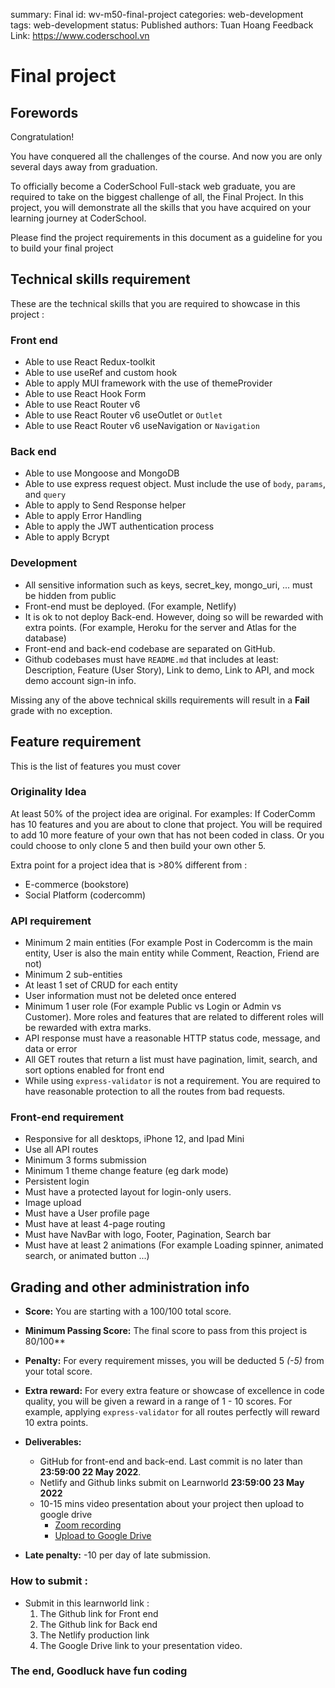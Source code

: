 summary: Final
id: wv-m50-final-project
categories: web-development
tags: web-development
status: Published
authors: Tuan Hoang
Feedback Link: https://www.coderschool.vn

# Final project

## Forewords

Congratulation!

You have conquered all the challenges of the course. And now you are only several days away from graduation.

To officially become a CoderSchool Full-stack web graduate, you are required to take on the biggest challenge of all, the Final Project.
In this project, you will demonstrate all the skills that you have acquired on your learning journey at CoderSchool.

Please find the project requirements in this document as a guideline for you to build your final project

## Technical skills requirement

These are the technical skills that you are required to showcase in this project :

### Front end

- Able to use React Redux-toolkit
- Able to use useRef and custom hook
- Able to apply MUI framework with the use of themeProvider
- Able to use React Hook Form
- Able to use React Router v6
- Able to use React Router v6 useOutlet or `Outlet`
- Able to use React Router v6 useNavigation or `Navigation`

### Back end

- Able to use Mongoose and MongoDB
- Able to use express request object. Must include the use of `body`, `params`, and `query`
- Able to apply to Send Response helper
- Able to apply Error Handling
- Able to apply the JWT authentication process
- Able to apply Bcrypt

### Development

- All sensitive information such as keys, secret_key, mongo_uri, ... must be hidden from public
- Front-end must be deployed. (For example, Netlify)
- It is ok to not deploy Back-end. However, doing so will be rewarded with extra points. (For example, Heroku for the server and Atlas for the database)
- Front-end and back-end codebase are separated on GitHub.
- Github codebases must have `README.md` that includes at least: Description, Feature (User Story), Link to demo, Link to API, and mock demo account sign-in info.

Missing any of the above technical skills requirements will result in a **Fail** grade with no exception.

## Feature requirement

This is the list of features you must cover

### Originality Idea

At least 50% of the project idea are original. For examples:
If CoderComm has 10 features and you are about to clone that project. You will be required to add 10 more feature of your own that has not been coded in class. Or you could choose to only clone 5 and then build your own other 5.

Extra point for a project idea that is >80% different from :

- E-commerce (bookstore)
- Social Platform (codercomm)

### API requirement

- Minimum 2 main entities (For example Post in Codercomm is the main entity, User is also the main entity while Comment, Reaction, Friend are not)
- Minimum 2 sub-entities
- At least 1 set of CRUD for each entity
- User information must not be deleted once entered
- Minimum 1 user role (For example Public vs Login or Admin vs Customer). More roles and features that are related to different roles will be rewarded with extra marks.
- API response must have a reasonable HTTP status code, message, and data or error
- All GET routes that return a list must have pagination, limit, search, and sort options enabled for front end
- While using `express-validator` is not a requirement. You are required to have reasonable protection to all the routes from bad requests.

### Front-end requirement

- Responsive for all desktops, iPhone 12, and Ipad Mini
- Use all API routes
- Minimum 3 forms submission
- Minimum 1 theme change feature (eg dark mode)
- Persistent login
- Must have a protected layout for login-only users.
- Image upload
- Must have a User profile page
- Must have at least 4-page routing
- Must have NavBar with logo, Footer, Pagination, Search bar
- Must have at least 2 animations (For example Loading spinner, animated search, or animated button ...)

## Grading and other administration info

- **Score:** You are starting with a 100/100 total score.
- **Minimum Passing Score:** The final score to pass from this project is 80/100\*\*
- **Penalty:** For every requirement misses, you will be deducted 5 _(-5)_ from your total score.
- **Extra reward:** For every extra feature or showcase of excellence in code quality, you will be given a reward in a range of 1 - 10 scores. For example, applying `express-validator` for all routes perfectly will reward 10 extra points.

- **Deliverables:**
  - GitHub for front-end and back-end. Last commit is no later than **23:59:00 22 May 2022**.
  - Netlify and Github links submit on Learnworld **23:59:00 23 May 2022**
  - 10-15 mins video presentation about your project then upload to google drive
    - [Zoom recording](https://www.youtube.com/watch?v=P6cTbnUPwfY)
    - [Upload to Google Drive](https://www.youtube.com/watch?v=6LMZxKG-qW0)
- **Late penalty:** -10 per day of late submission.

### How to submit :

- Submit in this learnworld link :
  1. The Github link for Front end
  2. The Github link for Back end
  3. The Netlify production link
  4. The Google Drive link to your presentation video.

### The end, Goodluck have fun coding
